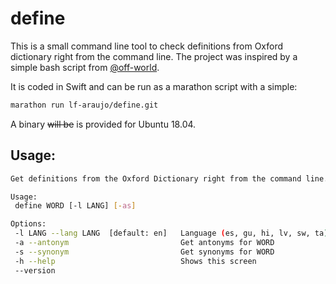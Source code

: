 # define

This is a small command line tool to check definitions from Oxford dictionary right from the command line. The project was inspired by a simple bash script from [@off-world](https://github.com/off-world/describe).

It is coded in Swift and can be run as a marathon script with a simple: 

```bash
marathon run lf-araujo/define.git
``` 

A binary ~~will be~~ is provided for Ubuntu 18.04.

## Usage:

```bash
Get definitions from the Oxford Dictionary right from the command line.

Usage:
 define WORD [-l LANG] [-as]

Options:
 -l LANG --lang LANG  [default: en]   Language (es, gu, hi, lv, sw, ta)
 -a --antonym                         Get antonyms for WORD
 -s --synonym                         Get synonyms for WORD
 -h --help                            Shows this screen
 --version
```